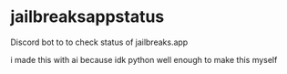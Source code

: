 # jailbreaksappstatus
Discord bot to to check status of jailbreaks.app

i made this with ai because idk python well enough to make this myself

